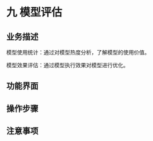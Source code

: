 # 九   模型评估

## 业务描述

模型使用统计：通过对模型热度分析，了解模型的使用价值。

模型效果评估：通过模型执行效果对模型进行优化。

## 功能界面

## 操作步骤

## 注意事项



